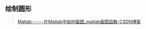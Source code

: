 ## 绘制圆形

> [Matlab------在Matlab中如何画圆_matlab画圆函数-CSDN博客](https://blog.csdn.net/qq_40505953/article/details/104778359)

